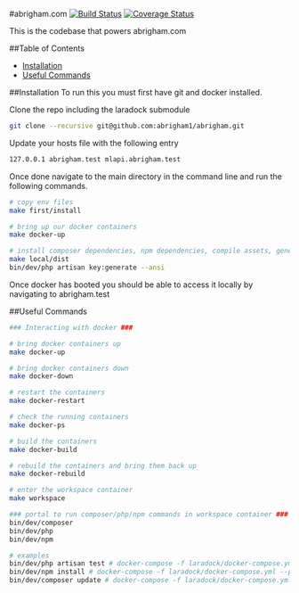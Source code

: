 #abrigham.com
[![Build Status](https://travis-ci.org/abrigham1/abrigham.svg?branch=master)](https://travis-ci.org/abrigham1/abrigham)
[![Coverage Status](https://coveralls.io/repos/github/abrigham1/abrigham/badge.svg?branch=master)](https://coveralls.io/github/abrigham1/abrigham?branch=master)

This is the codebase that powers abrigham.com

##Table of Contents
* [Installation](#installation)
* [Useful Commands](#useful-commands)

##Installation
To run this you must first have git and docker installed.

Clone the repo including the laradock submodule
```bash
git clone --recursive git@github.com:abrigham1/abrigham.git
```

Update your hosts file with the following entry
```bash
127.0.0.1 abrigham.test mlapi.abrigham.test
```

Once done navigate to the main directory in the command line and run the following commands.
```bash
# copy env files
make first/install

# bring up our docker containers
make docker-up

# install composer dependencies, npm dependencies, compile assets, generate encryption key
make local/dist
bin/dev/php artisan key:generate --ansi
```

Once docker has booted you should be able to access it locally by navigating to abrigham.test

##Useful Commands

```bash
### Interacting with docker ###

# bring docker containers up
make docker-up

# bring docker containers down
make docker-down

# restart the containers
make docker-restart

# check the running containers
make docker-ps

# build the containers
make docker-build

# rebuild the containers and bring them back up
make docker-rebuild

# enter the workspace container
make workspace

### portal to run composer/php/npm commands in workspace container ###
bin/dev/composer
bin/dev/php
bin/dev/npm

# examples
bin/dev/php artisan test # docker-compose -f laradock/docker-compose.yml --project-directory laradock exec --user=laradock workspace php artisan test
bin/dev/npm install # docker-compose -f laradock/docker-compose.yml --project-directory laradock exec --user=laradock workspace bash -c "npm install"
bin/dev/composer update # docker-compose -f laradock/docker-compose.yml --project-directory laradock exec --user=laradock workspace bash -c "composer update"
```
